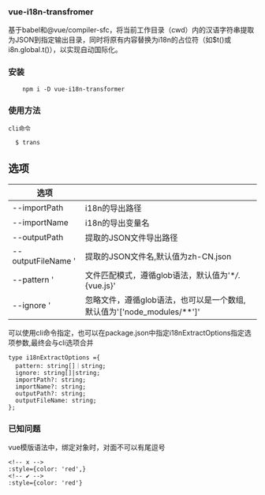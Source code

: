 ### vue-i18n-transfromer

基于babel和@vue/compiler-sfc，将当前工作目录（cwd）内的汉语字符串提取为JSON到指定输出目录，同时将原有内容替换为i18n的占位符（如$t()或i8n.global.t()），以实现自动国际化。

### 安装

```
    npm i -D vue-i18n-transformer
```

### 使用方法

    cli命令

```
  $ trans
```

## 选项

| 选项                           |                                                                        |
| ------------------------------ | ---------------------------------------------------------------------- |
| --importPath <path>            | i18n的导出路径                                                         |
| --importName <name>            | i18n的导出变量名                                                       |
| --outputPath <outputPath>      | 提取的JSON文件导出路径                                                 |
| --outputFileName <outputname>' | 提取的JSON文件名,默认值为zh-CN.json                                    |
| --pattern <pattern>'           | 文件匹配模式，遵循glob语法，默认值为'\*_/_.{vue.js}'                   |
| --ignore <ignore>'             | 忽略文件，遵循glob语法，也可以是一个数组,默认值为'['node_modules/**']' |

可以使用cli命令指定，也可以在package.json中指定i18nExtractOptions指定选项参数,最终会与cli选项合并

```
type i18nExtractOptions ={
  pattern: string[]｜string;
  ignore: string[]|string;
  importPath?: string;
  importName?: string;
  outputPath?: string;
  outputFileName: string;
};

```

### 已知问题

vue模版语法中，绑定对象时，对面不可以有尾逗号

```
<!-- x -->
:style={color: 'red',}
<!-- ✔ -->
:style={color: 'red'}
```
